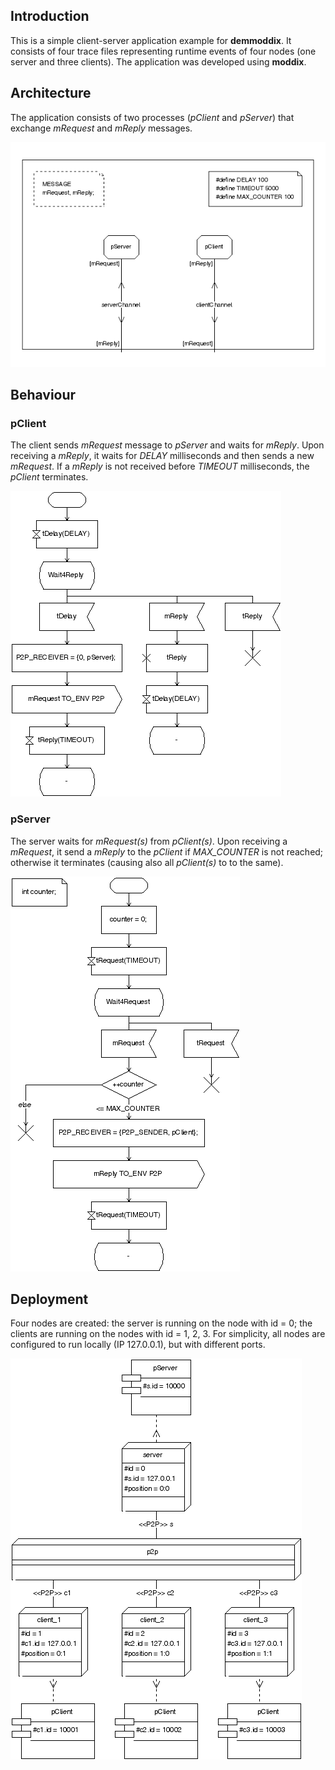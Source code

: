 ## Introduction

This is a simple client-server application example for **demmoddix**. It consists of four trace files representing
runtime events of four nodes (one server and three clients). The application was developed using **moddix**.  

## Architecture

The application consists of two processes (*pClient* and *pServer*) that exchange *mRequest* and *mReply* messages.

![alt text](https://github.com/mbrumbulli/demoddix/raw/master/example/architecture.png "client-server: architecture")

## Behaviour

### pClient

The client sends *mRequest* message to *pServer* and waits for *mReply*. Upon receiving a *mReply*, 
it waits for *DELAY* milliseconds and then sends a new *mRequest*.
If a *mReply* is not received before *TIMEOUT* milliseconds, the *pClient* terminates.

![alt text](https://github.com/mbrumbulli/demoddix/raw/master/example/client.png "client-server: pClient behaviour")

### pServer

The server waits for *mRequest(s)* from *pClient(s)*. Upon receiving a *mRequest*, it send a *mReply* to the *pClient* 
if *MAX_COUNTER* is not reached; otherwise it terminates (causing also all *pClient(s)* to to the same).

![alt text](https://github.com/mbrumbulli/demoddix/raw/master/example/server.png "client-server: pServer behaviour")

## Deployment

Four nodes are created: the server is running on the node with id = 0; 
the clients are running on the nodes with id = 1, 2, 3.
For simplicity, all nodes are configured to run locally (IP 127.0.0.1), but with different ports.

![alt text](https://github.com/mbrumbulli/demoddix/raw/master/example/deployment.png "client-server: deployment")
